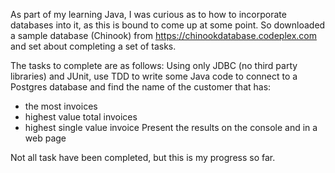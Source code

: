 As part of my learning Java, I was curious as to how to incorporate databases into it, as this is bound to come up at some point.
So downloaded a sample database (Chinook) from https://chinookdatabase.codeplex.com and set about completing a set of tasks.

The tasks to complete are as follows:
 Using only JDBC (no third party libraries) and JUnit, use TDD to write some Java code to connect to a Postgres database and find the 
 name of the customer that has:
 - the most invoices
 - highest value total invoices
 - highest single value invoice
 Present the results on the console and in a web page
 
 Not all task have been completed, but this is my progress so far.
 
